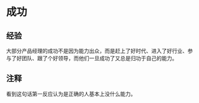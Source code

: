 # 成功

## 经验

大部分产品经理的成功不是因为能力出众，而是赶上了好时代、进入了好行业、参与了好团队、跟了个好领导，而他们一旦成功了又总是归功于自己的能力。

## 注释

看到这句话第一反应认为是正确的人基本上没什么能力。
